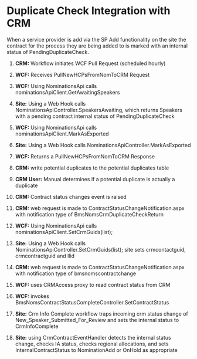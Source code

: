 <!-- TITLE: Duplicate Check -->
<!-- SUBTITLE: A quick summary of Duplicate Check -->

# Duplicate Check Integration with CRM
When a service provider is add via the SP Add functionality on the site the contract for the process they are being added to is marked with an internal status of PendingDuplicateCheck.

1. **CRM:** Workflow initiates WCF Pull Request (scheduled hourly)

2. **WCF:** Receives PullNewHCPsFromNomToCRM Request 

3. **WCF:** Using NominationsApi calls nominationsApiClient.GetAwaitingSpeakers

4. **Site:** Using a Web Hook calls NominationsApiController.SpeakersAwaiting, which returns Speakers with a pending contract internal status of PendingDuplicateCheck

5. **WCF:** Using NominationsApi calls nominationsApiClient.MarkAsExported

6. **Site:** Using a Web Hook calls NominationsApiController.MarkAsExported

7. **WCF:** Returns a PullNewHCPsFromNomToCRM Response

8. **CRM:** write potential duplicates to the potential duplicates table

9. **CRM User:** Manual determines if a potential duplicate is actually a duplicate

10. **CRM:** Contract status changes event is raised

11. **CRM:** web request is made to ContractStatusChangeNotification.aspx with notification type of BmsNomsCrmDuplicateCheckReturn

12. **WCF:**  Using NominationsApi calls nominationsApiClient.SetCrmGuids(list);

13. **Site:** Using a Web Hook calls NominationsApiController.SetCrmGuids(list); site sets crmcontactguid, crmcontractguid and llid

14. **CRM:** web request is made to ContractStatusChangeNotification.aspx with notification type of  bmsnomscontractchange

15. **WCF:** uses CRMAccess proxy to read contract status from CRM

16. **WCF:** invokes BmsNomsContractStatusCompleteController.SetContractStatus

17. **Site:** Crm Info Complete workflow traps incoming crm status change of New_Speaker_Submitted_For_Review  and sets the internal status to CrmInfoComplete

18. **Site:** using CrmContractEventHandler detects the internal status change, checks IA status, checks regional allocations, and sets InternalContractStatus to NominationAdd or OnHold as appropriate
